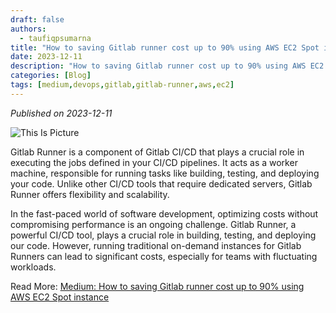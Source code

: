```yaml
---
draft: false
authors: 
  - taufiqpsumarna
title: "How to saving Gitlab runner cost up to 90% using AWS EC2 Spot instance"
date: 2023-12-11
description: "How to saving Gitlab runner cost up to 90% using AWS EC2 Spot instance"
categories: [Blog]
tags: [medium,devops,gitlab,gitlab-runner,aws,ec2]
---
```


*Published on 2023-12-11*

![This Is Picture](/blog/assets/images/saving-cost-gitlab-runner-ec2.jpg)

Gitlab Runner is a component of Gitlab CI/CD that plays a crucial role in executing the jobs defined in your CI/CD pipelines. It acts as a worker machine, responsible for running tasks like building, testing, and deploying your code. Unlike other CI/CD tools that require dedicated servers, Gitlab Runner offers flexibility and scalability.

In the fast-paced world of software development, optimizing costs without compromising performance is an ongoing challenge. Gitlab Runner, a powerful CI/CD tool, plays a crucial role in building, testing, and deploying our code. However, running traditional on-demand instances for Gitlab Runners can lead to significant costs, especially for teams with fluctuating workloads.

Read More:
[Medium: How to saving Gitlab runner cost up to 90% using AWS EC2 Spot instance](https://medium.com/@taufiqpsumarna/how-to-saving-gitlab-runner-cost-up-to-90-using-aws-ec2-spot-instance-e9999d08b866)